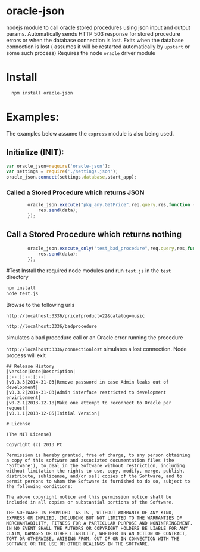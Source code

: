 oracle-json
===========

nodejs module to call oracle stored procedures using json input and output params.
Automatically sends HTTP 503 response for stored procedure errors or when the database connection is lost.
Exits when the database connection is lost ( assumes it will be restarted automatically by `upstart` or some such process)
Requires the node `oracle` driver module

# Install

```bash
  npm install oracle-json
```


# Examples:

The examples below assume the `express` module is also being used.

## Initialize (INIT):

```js
var oracle_json=require('oracle-json');
var settings = require('./settings.json');
oracle_json.connect(settings.database,start_app);
```

### Called a Stored Procedure which returns JSON

```js
		oracle_json.execute("pkg_any.GetPrice",req.query,res,function (data){
			res.send(data);
		});
```

## Call a Stored Procedure which returns nothing
```js
		oracle_json.execute_only("test_bad_procedure",req.query,res,function (data){
			res.send(data);
		});
```

#Test
Install the required node modules and run `test.js` in the `test` directory
```bash
npm install
node test.js
```

Browse to the following urls

`http://localhost:3336/price?product=22&catalog=music`

`http://localhost:3336/badprocedure`

simulates a bad procedure call or an Oracle error running the procedure

`http://localhost:3336/connectionlost`
simulates a lost connection. Node process will exit
```
## Release History
|Version|Date|Description|
|:--:|:--:|:--|
|v0.3.3|2014-31-03|Remove password in case Admin leaks out of development|
|v0.3.2|2014-31-03|Admin interface restricted to development envirionment|
|v0.2.1|2013-12-18|Make one attempt to reconnect to Oracle per request|
|v0.1.1|2013-12-05|Initial Version|

# License 

(The MIT License)

Copyright (c) 2013 PC 

Permission is hereby granted, free of charge, to any person obtaining
a copy of this software and associated documentation files (the
'Software'), to deal in the Software without restriction, including
without limitation the rights to use, copy, modify, merge, publish,
distribute, sublicense, and/or sell copies of the Software, and to
permit persons to whom the Software is furnished to do so, subject to
the following conditions:

The above copyright notice and this permission notice shall be
included in all copies or substantial portions of the Software.

THE SOFTWARE IS PROVIDED 'AS IS', WITHOUT WARRANTY OF ANY KIND,
EXPRESS OR IMPLIED, INCLUDING BUT NOT LIMITED TO THE WARRANTIES OF
MERCHANTABILITY, FITNESS FOR A PARTICULAR PURPOSE AND NONINFRINGEMENT.
IN NO EVENT SHALL THE AUTHORS OR COPYRIGHT HOLDERS BE LIABLE FOR ANY
CLAIM, DAMAGES OR OTHER LIABILITY, WHETHER IN AN ACTION OF CONTRACT,
TORT OR OTHERWISE, ARISING FROM, OUT OF OR IN CONNECTION WITH THE
SOFTWARE OR THE USE OR OTHER DEALINGS IN THE SOFTWARE.
